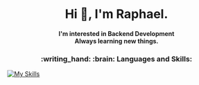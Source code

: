 # <h1 align="center">Hi :speech_balloon:, I'm Raphael.</h1>
<h4 align="center">I'm interested in Backend Development<br>Always learning new things.</h4>

<h3 style="" align="center">:writing_hand: :brain: Languages and Skills:</h3>

[![My Skills](https://skills.thijs.gg/icons?i=c,c++,csharp,php,angular,java,kotlin,css,html,nodejs,react,mysql,photoshop,spring,js&theme=dark)](https://skills.thijs.gg)
